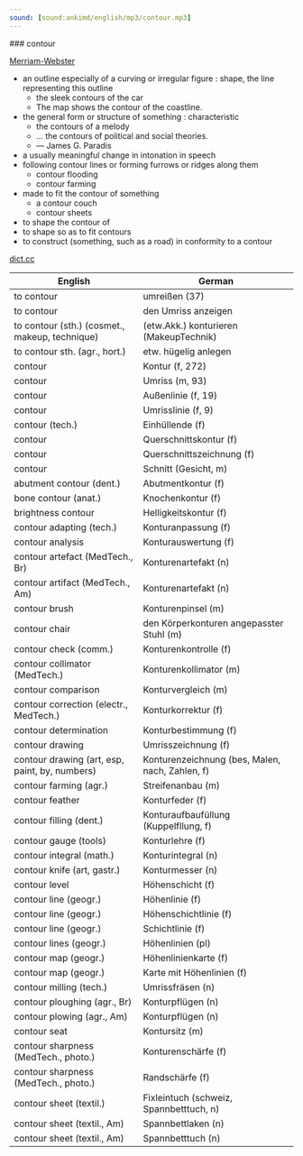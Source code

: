 ```yaml
---
sound: [sound:ankimd/english/mp3/contour.mp3]
---
```


\### contour

[Merriam-Webster](https://www.merriam-webster.com/dictionary/contour)

- an outline especially of a curving or irregular figure : shape, the line representing this outline
    - the sleek contours of the car
    - The map shows the contour of the coastline.
- the general form or structure of something : characteristic
    - the contours of a melody
    - … the contours of political and social theories.
    - — James G. Paradis
- a usually meaningful change in intonation in speech
- following contour lines or forming furrows or ridges along them
    - contour flooding
    - contour farming
- made to fit the contour of something
    - a contour couch
    - contour sheets
- to shape the contour of
- to shape so as to fit contours
- to construct (something, such as a road) in conformity to a contour

[dict.cc](https://www.dict.cc/contour)

| English        | German       |
| -------------- | ------------ |
| to contour | umreißen (37) |
| to contour | den Umriss anzeigen |
| to contour (sth.) (cosmet., makeup, technique) | (etw.Akk.) konturieren (MakeupTechnik) |
| to contour sth. (agr., hort.) | etw. hügelig anlegen |
| contour | Kontur (f, 272) |
| contour | Umriss (m, 93) |
| contour | Außenlinie (f, 19) |
| contour | Umrisslinie (f, 9) |
| contour (tech.) | Einhüllende (f) |
| contour | Querschnittskontur (f) |
| contour | Querschnittszeichnung (f) |
| contour | Schnitt (Gesicht, m) |
| abutment contour (dent.) | Abutmentkontur (f) |
| bone contour (anat.) | Knochenkontur (f) |
| brightness contour | Helligkeitskontur (f) |
| contour adapting (tech.) | Konturanpassung (f) |
| contour analysis | Konturauswertung (f) |
| contour artefact (MedTech., Br) | Konturenartefakt (n) |
| contour artifact (MedTech., Am) | Konturenartefakt (n) |
| contour brush | Konturenpinsel (m) |
| contour chair | den Körperkonturen angepasster Stuhl (m) |
| contour check (comm.) | Konturenkontrolle (f) |
| contour collimator (MedTech.) | Konturenkollimator (m) |
| contour comparison | Konturvergleich (m) |
| contour correction (electr., MedTech.) | Konturkorrektur (f) |
| contour determination | Konturbestimmung (f) |
| contour drawing | Umrisszeichnung (f) |
| contour drawing (art, esp, paint, by, numbers) | Konturenzeichnung (bes, Malen, nach, Zahlen, f) |
| contour farming (agr.) | Streifenanbau (m) |
| contour feather | Konturfeder (f) |
| contour filling (dent.) | Konturaufbaufüllung (Kuppelfllung, f) |
| contour gauge (tools) | Konturlehre (f) |
| contour integral (math.) | Konturintegral (n) |
| contour knife (art, gastr.) | Konturmesser (n) |
| contour level | Höhenschicht (f) |
| contour line (geogr.) | Höhenlinie (f) |
| contour line (geogr.) | Höhenschichtlinie (f) |
| contour line (geogr.) | Schichtlinie (f) |
| contour lines (geogr.) | Höhenlinien (pl) |
| contour map (geogr.) | Höhenlinienkarte (f) |
| contour map (geogr.) | Karte mit Höhenlinien (f) |
| contour milling (tech.) | Umrissfräsen (n) |
| contour ploughing (agr., Br) | Konturpflügen (n) |
| contour plowing (agr., Am) | Konturpflügen (n) |
| contour seat | Kontursitz (m) |
| contour sharpness (MedTech., photo.) | Konturenschärfe (f) |
| contour sharpness (MedTech., photo.) | Randschärfe (f) |
| contour sheet (textil.) | Fixleintuch (schweiz, Spannbetttuch, n) |
| contour sheet (textil., Am) | Spannbettlaken (n) |
| contour sheet (textil., Am) | Spannbetttuch (n) |
